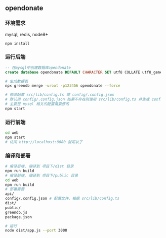 ## opendonate

### 环境需求

mysql, redis, node8+

``` bash
npm install
```

### 运行后端

``` sql
-- 在mysql中创建数据库opendonate  
create database opendonate DEFAULT CHARACTER SET utf8 COLLATE utf8_general_ci;
```

``` bash
# 生成数据表
npx greendb merge -uroot -p123456 opendonate --force
```

``` bash
# 修改配置 src/lib/config.ts 或 config/.config.json 
# 默认用 config/.config.json 如果不存在则使用 src/lib/config.ts 并生成 config/.config.json 
# 主要是 mysql 相关的配置需要修改
npm start
```

### 运行前端

``` bash
cd web
npm start
# 访问 http://localhost:8080 就可以了
```

### 编译和部署

``` bash
# 编译后端, 编译到 项目下/dist 目录
npm run build
# 编译前端, 编译到 项目下/public 目录
cd web
npm run build
# 部署需要
api/
config/.config.json # 配置文件，根据 src/lib/config.ts 
dist/
public/
greendb.js
package.json

# 运行
node dist/app.js --port 3000
```